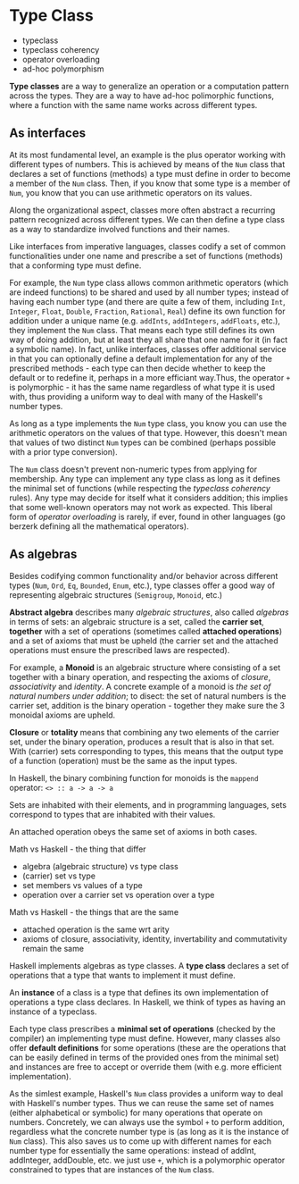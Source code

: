 # Type Class

- typeclass
- typeclass coherency
- operator overloading
- ad-hoc polymorphism

**Type classes** are a way to generalize an operation or a computation pattern across the types. They are a way to have ad-hoc polimorphic functions, where a function with the same name works across different types.

## As interfaces

At its most fundamental level, an example is the plus operator working with different types of numbers. This is achieved by means of the `Num` class that declares a set of functions (methods) a type must define in order to become a member of the `Num` class. Then, if you know that some type is a member of `Num`, you know that you can use arithmetic operators on its values.

Along the organizational aspect, classes more often abstract a recurring pattern recognized across different types. We can then define a type class as a way to standardize involved functions and their names.

Like interfaces from imperative languages, classes codify a set of common functionalities under one name and prescribe a set of functions (methods) that a conforming type must define.

For example, the `Num` type class allows common arithmetic operators (which are indeed functions) to be shared and used by all number types; instead of having each number type (and there are quite a few of them, including `Int`, `Integer`, `Float`, `Double`, `Fraction`, `Rational`, `Real`) define its own function for addition under a unique name (e.g. `addInts`, `addIntegers`, `addFloats`, etc.), they implement the `Num` class. That means each type still defines its own way of doing addition, but at least they all share that one name for it (in fact a symbolic name). In fact, unlike interfaces, classes offer additional service in that you can optionally define a default implementation for any of the prescribed methods - each type can then decide whether to keep the default or to redefine it, perhaps in a more efficiant way.Thus, the operator `+` is polymorphic - it has the same name regardless of what type it is used with, thus providing a uniform way to deal with many of the Haskell's number types.

As long as a type implements the `Num` type class, you know you can use the arithmetic operators on the values of that type. However, this doesn't mean that values of two distinct `Num` types can be combined (perhaps possible with a prior type conversion).

The `Num` class doesn't prevent non-numeric types from applying for membership. Any type can implement any type class as long as it defines the minimal set of functions (while respecting the *typeclass coherency* rules). Any type may decide for itself what it considers addition; this implies that some well-known operators may not work as expected. This liberal form of *operator overloading* is rarely, if ever, found in other languages (go berzerk defining all the mathematical operators).


## As algebras

Besides codifying common functionality and/or behavior across different types (`Num`, `Ord`, `Eq`, `Bounded`, `Enum`, etc.), type classes offer a good way of representing algebraic structures (`Semigroup`, `Monoid`, etc.)

**Abstract algebra** describes many *algebraic structures*, also called *algebras* in terms of sets: an algebraic structure is a set, called the **carrier set**, **together** with a set of operations (sometimes called **attached operations**) and a set of axioms that must be upheld (the carrier set and the attached operations must ensure the prescribed laws are respected).

For example, a **Monoid** is an algebraic structure where consisting of a set together with a binary operation, and respecting the axioms of *closure*, *associativity* and *identity*. A concrete example of a monoid is *the set of natural numbers under addition*; to disect: the set of natural numbers is the carrier set, addition is the binary operation - together they make sure the 3 monoidal axioms are upheld.

**Closure** or **totality** means that combining any two elements of the carrier set, under the binary operation, produces a result that is also in that set. With (carrier) sets corresponding to types, this means that the output type of a function (operation) must be the same as the input types.



In Haskell, the binary combining function for monoids is the `mappend` operator: `<> :: a -> a -> a`

Sets are inhabited with their elements, and in programming languages, sets correspond to types that are inhabited with their values.

An attached operation obeys the same set of axioms in both cases.

Math vs Haskell - the thing that differ
- algebra (algebraic structure) vs type class
- (carrier) set vs type
- set members vs values of a type
- operation over a carrier set vs operation over a type

Math vs Haskell - the things that are the same
- attached operation is the same wrt arity
- axioms of closure, associativity, identity, invertability and commutativity remain the same


Haskell implements algebras as type classes. A **type class** declares a set of operations that a type that wants to implement it must define.

An **instance** of a class is a type that defines its own implementation of operations a type class declares. In Haskell, we think of types as having an instance of a typeclass.

Each type class prescribes a **minimal set of operations** (checked by the compiler) an implementing type must define. However, many classes also offer **default definitions** for some operations (these are the operations that can be easily defined in terms of the provided ones from the minimal set) and instances are free to accept or override them (with e.g. more efficient implementation).


As the simlest example, Haskell's `Num` class provides a uniform way to deal with Haskell's number types. Thus we can reuse the same set of names (either alphabetical or symbolic) for many operations that operate on numbers. Concretely, we can always use the symbol `+` to perform addition, regardless what the concrete number type is (as long as it is the instance of `Num` class). This also saves us to come up with different names for each number type for essentially the same operations: instead of addInt, addInteger, addDouble, etc. we just use `+`, which is a polymorphic operator constrained to types that are instances of the `Num` class.
